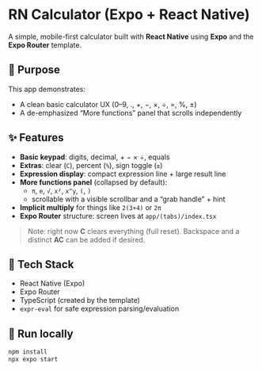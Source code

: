 # RN Calculator (Expo + React Native)

A simple, mobile-first calculator built with **React Native** using **Expo** and the **Expo Router** template.

## 🎯 Purpose
This app demonstrates:
- A clean basic calculator UX (0–9, ., +, −, ×, ÷, =, %, ±)
- A de-emphasized “More functions” panel that scrolls independently

## ✨ Features
- **Basic keypad**: digits, decimal, + − × ÷, equals
- **Extras**: clear (`C`), percent (`%`), sign toggle (`±`)
- **Expression display**: compact expression line + large result line
- **More functions panel** (collapsed by default):
  - `π`, `e`, `√`, `x²`, `x^y`, `(`, `)`
  - scrollable with a visible scrollbar and a “grab handle” + hint
- **Implicit multiply** for things like `2(3+4)` or `2π`
- **Expo Router** structure: screen lives at `app/(tabs)/index.tsx`

> Note: right now **C** clears everything (full reset). Backspace and a distinct **AC** can be added if desired.

## 🧰 Tech Stack
- React Native (Expo)
- Expo Router
- TypeScript (created by the template)
- `expr-eval` for safe expression parsing/evaluation

## 🚀 Run locally
```bash
npm install
npx expo start
